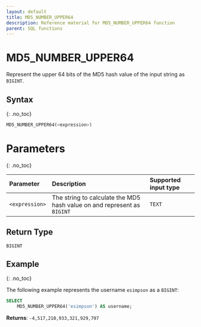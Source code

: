 ```yaml
---
layout: default
title: MD5_NUMBER_UPPER64
description: Reference material for MD5_NUMBER_UPPER64 function
parent: SQL functions
---
```


# MD5\_NUMBER\_UPPER64

Represent the upper 64 bits of the MD5 hash value of the input string as `BIGINT`.

## Syntax
{: .no_toc}

```sql
MD5_NUMBER_UPPER64(<expression>)
```

# Parameters 
{: .no_toc}

| Parameter  | Description                                                              |Supported input type | 
| :---------- | :------------------------------------------------------------------------ | :-------|
| `<expression>` | The string to calculate the MD5 hash value on and represent as `BIGINT` | `TEXT` | 

## Return Type
`BIGINT`

## Example
{: .no_toc}

The following example represents the username `esimpson` as a `BIGINT`: 

```sql
SELECT
	MD5_NUMBER_UPPER64('esimpson') AS username;
```

**Returns**: `-4,517,210,933,321,929,797`
